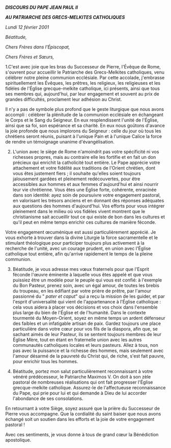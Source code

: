 ***DISCOURS DU PAPE JEAN PAUL II***

***AU PATRIARCHE DES GRECS-MELKITES CATHOLIQUES***

*Lundi 12 février 2001*

*Béatitude,*

*Chers Frères dans l'Épiscopat,*

*Chers Frères et Sœurs,*

1.C'est avec joie que les bras du Successeur de Pierre, l'Évêque de Rome, s'ouvrent pour accueillir le Patriarche des Grecs-Melkites catholiques, venu célébrer notre pleine communion ecclésiale. Par cette accolade, j'embrasse spirituellement les Évêques, les prêtres, les religieux, les religieuses et les fidèles de l'Église grecque-melkite catholique, ici présents, ainsi que tous ses membres qui, aujourd'hui, par leur engagement et souvent au prix de grandes difficultés, proclament leur adhésion au Christ.

Il n'y a pas de symbole plus profond que le geste liturgique que nous avons accompli : célébrer la plénitude de la communion ecclésiale en échangeant le Corps et le Sang du Seigneur. En eux resplendissent l'unité de l'Église, ainsi que sa foi, son espérance et sa charité. En eux nous goûtons d'avance la joie profonde que nous implorons du Seigneur : celle du jour où tous les chrétiens seront réunis, puisant à l'unique Pain et à l'unique Calice la force de rendre un témoignage unanime d'évangélisation.

2. L'union avec le siège de Rome n'amoindrit pas votre spécificité ni vos richesses propres, mais au contraire elle les fortifie et en fait un don précieux qui enrichit la catholicité tout entière. Le Pape apprécie votre attachement et votre fidélité aux traditions de l'Orient chrétien, dont vous êtes justement fiers ; il souhaite qu'elles soient toujours jalousement gardées et pleinement redécouvertes, pour être accessibles aux hommes et aux femmes d'aujourd'hui et ainsi nourrir leur vie chrétienne. Vous êtes une Église forte, cohérente, enracinée dans son identité: ayez soin de poursuivre votre engagement pastoral, en valorisant les trésors anciens et en donnant des réponses adéquates aux questions des hommes d'aujourd'hui. Vos efforts pour vous intégrer pleinement dans le milieu où vos fidèles vivent montrent que le christianisme sait accueillir tout ce qui existe de bon dans les cultures et qu'il peut en même temps enrichir ces cultures de manière féconde.

Votre engagement œcuménique est aussi particulièrement apprécié. Je vous exhorte à trouver dans la divine Liturgie la force sacramentelle et le stimulant théologique pour participer toujours plus activement à la recherche de l'unité, avec un courage prudent, en union avec l'Église catholique tout entière, afin qu'arrive rapidement le temps de la pleine communion.

3. Béatitude, je vous adresse mes vœux fraternels pour que l'Esprit féconde l'œuvre éminente à laquelle vous êtes appelé et que vous puissiez être un modèle pour le peuple qui vous est confié: à l'exemple du Bon Pasteur, prenez soin, avec un égal amour, de toutes les brebis du troupeau, en les édifiant par votre prière de prêtre, par l'amour passionné du " *pater et caput*" qui a reçu la mission de les guider, et par l'esprit d'universalité qui vient de l'appartenance à l'Église catholique : cela vous aidera à placer vos décisions et vos choix dans l'ensemble plus large du bien de l'Église et de l'humanité. Dans le contexte tourmenté du Moyen-Orient, soyez en même temps un ardent défenseur des faibles et un infatigable artisan de paix. Gardez toujours une place particulière dans votre cœur pour vos fils de la diaspora, afin que, se sachant aimés de leur Pasteur, ils se sentent toujours membres de leur Église Mère, tout en étant en fraternelle union avec les autres communautés catholiques locales et leurs pasteurs. Allez à tous, non pas avec la puissance et la richesse des hommes, mais seulement avec l'amour désarmé de la pauvreté du Christ qui, de riche, s'est fait pauvre, pour enrichir tous les hommes.

4. Béatitude, portez mon salut particulièrement reconnaissant à votre vénéré prédécesseur, le Patriarche Maximos V. On doit à son zèle pastoral de nombreuses réalisations qui ont fait progresser l'Église grecque-melkite catholique. Assurez-le de l'affectueuse reconnaissance du Pape, qui prie pour lui et qui demande à Dieu de lui accorder l'abondance de ses consolations.

En retournant à votre Siège, soyez assuré que la prière du Successeur de Pierre vous accompagne. Que la cordialité du saint baiser que nous avons échangé soit un soutien dans les efforts et la joie de votre engagement pastoral !

Avec ces sentiments, je vous donne à tous de grand cœur la Bénédiction apostolique.